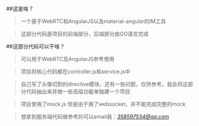 ##这是啥？
>一个基于WebRTC和AngularJS以及material-angular的IM工具

>这部分代码是项目的前端部分，后端部分由GO语言完成

##这部分代码可以干啥？

>可以用于WebRTC及AngularJS参考使用

>项目将核心代码都在controller.js和service.js中

>自己写了头像切割的directive模块，还有一些问题，仅供参考，我会将这部分代码抽出来并做一些高级功能单独建一个项目

>项目使用了mock.js 但是由于用了websocket，并不能完成完整的mock

>想拿到服务端代码做参考的可以email我：*358597534@qq.com*
